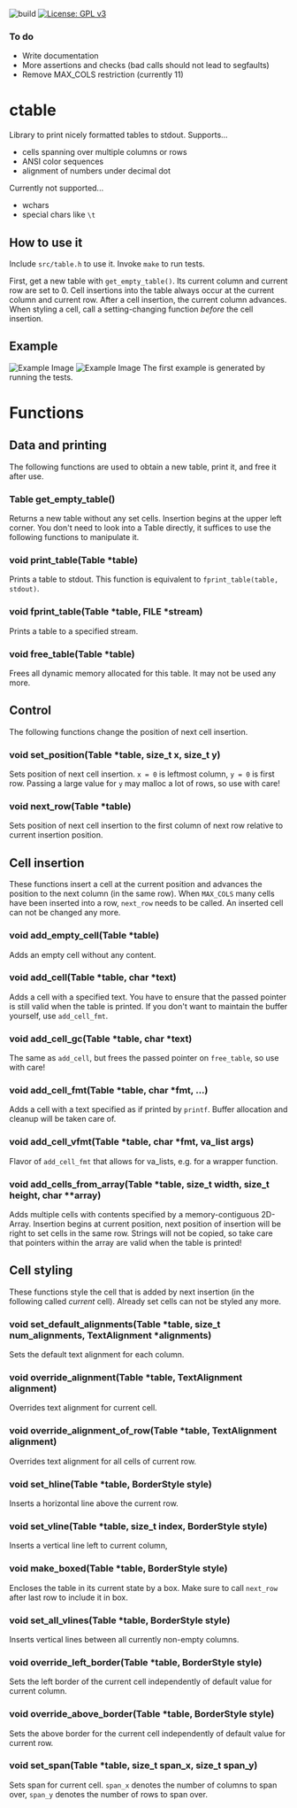 ![build](https://github.com/PhilippHochmann/ctable/workflows/build/badge.svg)
[![License: GPL v3](https://img.shields.io/badge/License-GPL%20v3-blue.svg)](http://www.gnu.org/licenses/gpl-3.0)

### To do
* Write documentation
* More assertions and checks (bad calls should not lead to segfaults)
* Remove MAX_COLS restriction (currently 11)

# ctable
Library to print nicely formatted tables to stdout.
Supports...
* cells spanning over multiple columns or rows
* ANSI color sequences
* alignment of numbers under decimal dot

Currently not supported...
* wchars
* special chars like ```\t```

## How to use it
Include ```src/table.h``` to use it. Invoke ```make``` to run tests.

First, get a new table with ```get_empty_table()```.
Its current column and current row are set to 0.
Cell insertions into the table always occur at the current column and current row.
After a cell insertion, the current column advances.
When styling a cell, call a setting-changing function *before* the cell insertion.

## Example
![Example Image](https://raw.githubusercontent.com/PhilippHochmann/ctable/master/example.png)
![Example Image](https://raw.githubusercontent.com/PhilippHochmann/ctable/master/example2.png)
The first example is generated by running the tests.

# Functions

## Data and printing
The following functions are used to obtain a new table, print it, and free it after use.

### Table get_empty_table()
Returns a new table without any set cells. Insertion begins at the upper left corner.
You don't need to look into a Table directly, it suffices to use the following functions to manipulate it.

### void print_table(Table \*table)
Prints a table to stdout. This function is equivalent to ```fprint_table(table, stdout)```.

### void fprint_table(Table \*table, FILE \*stream)
Prints a table to a specified stream.

### void free_table(Table \*table)
Frees all dynamic memory allocated for this table. It may not be used any more.

## Control
The following functions change the position of next cell insertion.

### void set_position(Table \*table, size_t x, size_t y)
Sets position of next cell insertion. ```x = 0``` is leftmost column, ```y = 0``` is first row.
Passing a large value for ```y``` may malloc a lot of rows, so use with care!

### void next_row(Table \*table)
Sets position of next cell insertion to the first column of next row relative to current insertion position.

## Cell insertion
These functions insert a cell at the current position and advances the position to the next column (in the same row).
When ```MAX_COLS``` many cells have been inserted into a row, ```next_row``` needs to be called.
An inserted cell can not be changed any more.

### void add_empty_cell(Table \*table)
Adds an empty cell without any content.

### void add_cell(Table \*table, char \*text)
Adds a cell with a specified text. You have to ensure that the passed pointer is still valid when the table is printed.
If you don't want to maintain the buffer yourself, use ```add_cell_fmt```.

### void add_cell_gc(Table \*table, char \*text)
The same as ```add_cell```, but frees the passed pointer on ```free_table```, so use with care!

### void add_cell_fmt(Table \*table, char \*fmt, ...)
Adds a cell with a text specified as if printed by ```printf```. Buffer allocation and cleanup will be taken care of.

### void add_cell_vfmt(Table \*table, char \*fmt, va_list args)
Flavor of ```add_cell_fmt``` that allows for va_lists, e.g. for a wrapper function.

### void add_cells_from_array(Table \*table, size_t width, size_t height, char \*\*array)
Adds multiple cells with contents specified by a memory-contiguous 2D-Array.
Insertion begins at current position, next position of insertion will be right to set cells in the same row.
Strings will not be copied, so take care that pointers within the array are valid when the table is printed!

## Cell styling
These functions style the cell that is added by next insertion (in the following called *current* cell). Already set cells can not be styled any more.

### void set_default_alignments(Table \*table, size_t num_alignments, TextAlignment \*alignments)
Sets the default text alignment for each column.

### void override_alignment(Table \*table, TextAlignment alignment)
Overrides text alignment for current cell.

### void override_alignment_of_row(Table \*table, TextAlignment alignment)
Overrides text alignment for all cells of current row.

### void set_hline(Table \*table, BorderStyle style)
Inserts a horizontal line above the current row.

### void set_vline(Table \*table, size_t index, BorderStyle style)
Inserts a vertical line left to current column,

### void make_boxed(Table \*table, BorderStyle style)
Encloses the table in its current state by a box. Make sure to call ```next_row``` after last row to include it in box.

### void set_all_vlines(Table \*table, BorderStyle style)
Inserts vertical lines between all currently non-empty columns.

### void override_left_border(Table \*table, BorderStyle style)
Sets the left border of the current cell independently of default value for current column.

### void override_above_border(Table \*table, BorderStyle style)
Sets the above border for the current cell independently of default value for current row.

### void set_span(Table \*table, size_t span_x, size_t span_y)
Sets span for current cell. ```span_x``` denotes the number of columns to span over, ```span_y``` denotes the number of rows to span over.
